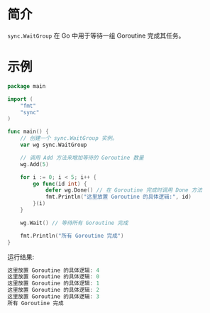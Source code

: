 # 简介

`sync.WaitGroup` 在 Go 中用于等待一组 Goroutine 完成其任务。



# 示例

```go
package main

import (
	"fmt"
	"sync"
)

func main() {
	// 创建一个 sync.WaitGroup 实例。
	var wg sync.WaitGroup

	// 调用 Add 方法来增加等待的 Goroutine 数量
	wg.Add(5)

	for i := 0; i < 5; i++ {
		go func(id int) {
			defer wg.Done() // 在 Goroutine 完成时调用 Done 方法
			fmt.Println("这里放置 Goroutine 的具体逻辑:", id)
		}(i)
	}

	wg.Wait() // 等待所有 Goroutine 完成

	fmt.Println("所有 Goroutine 完成")
}
```

运行结果:

```go
这里放置 Goroutine 的具体逻辑: 4
这里放置 Goroutine 的具体逻辑: 0
这里放置 Goroutine 的具体逻辑: 1
这里放置 Goroutine 的具体逻辑: 2
这里放置 Goroutine 的具体逻辑: 3
所有 Goroutine 完成   
```

